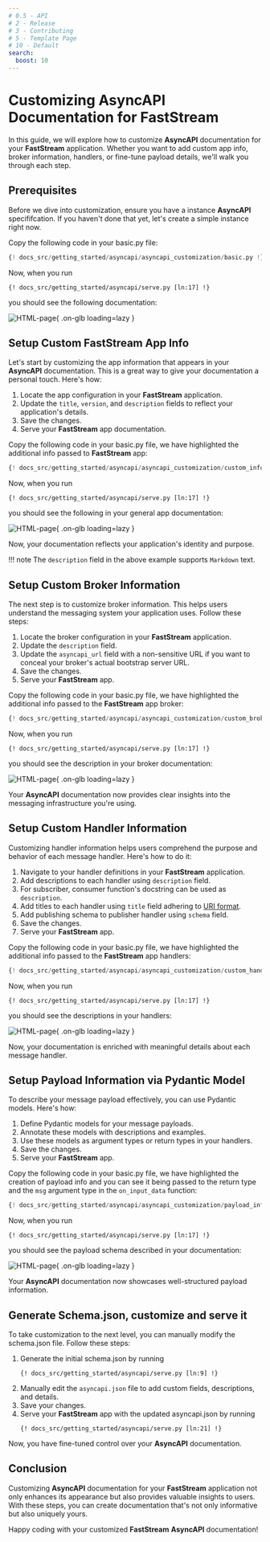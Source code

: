 ```yaml
---
# 0.5 - API
# 2 - Release
# 3 - Contributing
# 5 - Template Page
# 10 - Default
search:
  boost: 10
---
```


# Customizing AsyncAPI Documentation for FastStream

In this guide, we will explore how to customize **AsyncAPI** documentation for your **FastStream** application. Whether you want to add custom app info, broker information, handlers, or fine-tune payload details, we'll walk you through each step.

## Prerequisites

Before we dive into customization, ensure you have a instance **AsyncAPI** specififcation. If you haven't done that yet, let's create a simple instance right now.

Copy the following code in your basic.py file:

```python linenums="1"
{! docs_src/getting_started/asyncapi/asyncapi_customization/basic.py !}
```

Now, when you run
```shell
{! docs_src/getting_started/asyncapi/serve.py [ln:17] !}
```
you should see the following documentation:

![HTML-page](../../../assets/img/AsyncAPI-basic-html-short.png){ .on-glb loading=lazy }

## Setup Custom FastStream App Info

Let's start by customizing the app information that appears in your **AsyncAPI** documentation. This is a great way to give your documentation a personal touch. Here's how:

1. Locate the app configuration in your **FastStream** application.
2. Update the `title`, `version`, and `description` fields to reflect your application's details.
3. Save the changes.
4. Serve your **FastStream** app documentation.

Copy the following code in your basic.py file, we have highlighted the additional info passed to **FastStream** app:

```python linenums="1" hl_lines="6-16"
{! docs_src/getting_started/asyncapi/asyncapi_customization/custom_info.py !}
```

Now, when you run
```shell
{! docs_src/getting_started/asyncapi/serve.py [ln:17] !}
```
you should see the following in your general app documentation:

![HTML-page](../../../assets/img/AsyncAPI-custom-info.png){ .on-glb loading=lazy }

Now, your documentation reflects your application's identity and purpose.

!!! note
    The `description` field in the above example supports `Markdown` text.

## Setup Custom Broker Information

The next step is to customize broker information. This helps users understand the messaging system your application uses. Follow these steps:

1. Locate the broker configuration in your **FastStream** application.
1. Update the `description` field.
1. Update the `asyncapi_url` field with a non-sensitive URL if you want to conceal your broker's actual bootstrap server URL.
1. Save the changes.
1. Serve your **FastStream** app.

Copy the following code in your basic.py file, we have highlighted the additional info passed to the **FastStream** app broker:

```python linenums="1" hl_lines="5-9"
{! docs_src/getting_started/asyncapi/asyncapi_customization/custom_broker.py !}
```

Now, when you run
```shell
{! docs_src/getting_started/asyncapi/serve.py [ln:17] !}
```
you should see the description in your broker documentation:

![HTML-page](../../../assets/img/AsyncAPI-custom-broker.png){ .on-glb loading=lazy }

Your **AsyncAPI** documentation now provides clear insights into the messaging infrastructure you're using.

## Setup Custom Handler Information

Customizing handler information helps users comprehend the purpose and behavior of each message handler. Here's how to do it:

1. Navigate to your handler definitions in your **FastStream** application.
1. Add descriptions to each handler using `description` field.
1. For subscriber, consumer function's docstring can be used as `description`.
1. Add titles to each handler using `title` field adhering to [URI format](https://datatracker.ietf.org/doc/html/rfc3986).
1. Add publishing schema to publisher handler using `schema` field.
1. Save the changes.
1. Serve your **FastStream** app.

Copy the following code in your basic.py file, we have highlighted the additional info passed to the **FastStream** app handlers:

```python linenums="1" hl_lines="17-25 27-31"
{! docs_src/getting_started/asyncapi/asyncapi_customization/custom_handler.py !}
```

Now, when you run
```shell
{! docs_src/getting_started/asyncapi/serve.py [ln:17] !}
```
you should see the descriptions in your handlers:

![HTML-page](../../../assets/img/AsyncAPI-custom-handler.png){ .on-glb loading=lazy }

Now, your documentation is enriched with meaningful details about each message handler.

## Setup Payload Information via Pydantic Model

To describe your message payload effectively, you can use Pydantic models. Here's how:

1. Define Pydantic models for your message payloads.
2. Annotate these models with descriptions and examples.
3. Use these models as argument types or return types in your handlers.
4. Save the changes.
5. Serve your **FastStream** app.

Copy the following code in your basic.py file, we have highlighted the creation of payload info and you can see it being passed to the return type and the `msg` argument type in the `on_input_data` function:

```python linenums="1" hl_lines="7-10 24"
{! docs_src/getting_started/asyncapi/asyncapi_customization/payload_info.py !}
```

Now, when you run
```shell
{! docs_src/getting_started/asyncapi/serve.py [ln:17] !}
```
you should see the payload schema described in your documentation:

![HTML-page](../../../assets/img/AsyncAPI-payload-info.png){ .on-glb loading=lazy }

Your **AsyncAPI** documentation now showcases well-structured payload information.

## Generate Schema.json, customize and serve it

To take customization to the next level, you can manually modify the schema.json file. Follow these steps:

1. Generate the initial schema.json by running
   ```shell
   {! docs_src/getting_started/asyncapi/serve.py [ln:9] !}
   ```
2. Manually edit the `asyncapi.json` file to add custom fields, descriptions, and details.
3. Save your changes.
4. Serve your **FastStream** app with the updated asyncapi.json by running
   ```shell
   {! docs_src/getting_started/asyncapi/serve.py [ln:21] !}
   ```

Now, you have fine-tuned control over your **AsyncAPI** documentation.

## Conclusion

Customizing **AsyncAPI** documentation for your **FastStream** application not only enhances its appearance but also provides valuable insights to users. With these steps, you can create documentation that's not only informative but also uniquely yours.

Happy coding with your customized **FastStream** **AsyncAPI** documentation!
